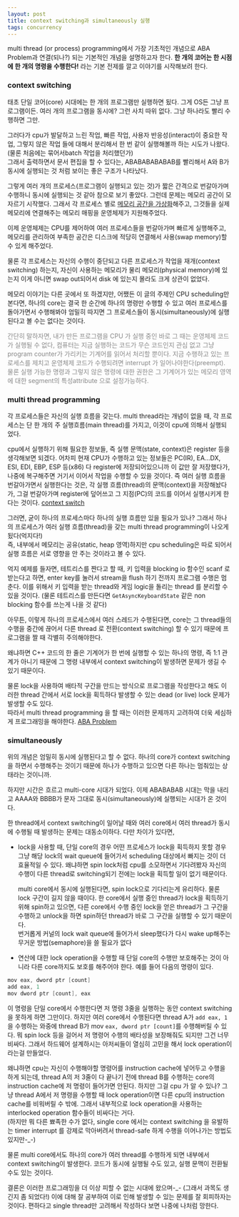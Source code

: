 ```yaml
---
layout: post
title: context switching과 simultaneously 실행
tags: concurrency
---
```


multi thread (or process) programming에서 가장 기초적인 개념으로 ABA Problem과 연결(되나?) 되는 기본적인 개념을 설명하고자 한다. **한 개의 코어는 한 시점에 한 개의 명령을 수행한다!** 라는 기본 전제를 깔고 이야기를 시작해보려 한다.

### context switching ###

태초 단일 코어(core) 시대에는 한 개의 프로그램만 실행하면 됬다. 그게 OS든 그냥 프로그램이든. 여러 개의 프로그램을 동시에? 그런 사치 따위 없다. 그냥 하나라도 빨리 수행하면 그만.

그러다가 cpu가 발달하고 느린 작업, 빠른 작업, 사용자 반응성(interact)이 중요한 작업, 그렇지 않은 작업 들에 대해서 분리해서 한 번 같이 실행해볼까 하는 시도가 나왔다. (물론 처음에는 묶어서batch 작업을 처리했던가)  
그래서 출력하면서 문서 편집을 할 수 있다는, ABABABABABAB를 빨리해서 A와 B가 동시에 실행되는 것 처럼 보이는 좋은 구조가 나타났다.

그렇게 여러 개의 프로세스(프로그램이 실행되고 있는 것)가 짧은 간격으로 번갈아가며 수행하니 동시에 실행되는 것 같아 참으로 보기 좋았다. 그런데 문제는 메모리 공간이 모자르기 시작했다. 그래서 각 프로세스 별로 [메모리 공간을 가상화](https://en.wikipedia.org/wiki/Virtual_memory)해주고, 그것들을 실제 메모리에 연결해주는 메모리 매핑을 운영체제가 지원해주었다.

이제 운영체제는 CPU를 제어하여 여러 프로세스들을 번갈아가며 빠르게 실행해주고, 메모리를 관리하여 부족한 공간은 디스크에 적당히 연결해서 사용(swap memory)할 수 있게 해주었다.

물론 각 프로세스는 자신의 수행이 중단되고 다른 프로세스가 작업을 재개(context switching) 하는지, 자신이 사용하는 메모리가 물리 메모리(physical memory)에 있는지 이게 아니면 swap out되어서 disk 에 있는지 몰라도 크게 상관이 없었다.

메모리 이야기는 다른 곳에서 또 하겠지만, 어쨌든 이 글의 주제인 CPU scheduling만 본다면, 하나의 core는 결국 한 순간에 하나의 명령만 수행할 수 있고 여러 프로세스를 돌아가면서 수행해봐야 엄밀히 따지면 그 프로세스들이 동시(simultaneously)에 실행된다고 볼 수는 없다는 것이다.

<span style="color: #888;">간단히 말하자면, 내가 만든 프로그램을 CPU 가 실행 중인 바로 그 때는 운영체제 코드가 실행될 수 없다, 컴퓨터는 지금 실행하는 코드가 무슨 코드인지 관심 없고 그냥 program counter가 가리키는 기계어를 읽어서 처리할 뿐이다. 지금 수행하고 있는 프로세스를 제치고 운영체제 코드가 수행되려면 interrupt 가 일어나야한다(preempt). 물론 실행 가능한 명령과 그렇지 않은 명령에 대한 권한은 그 기계어가 있는 메모리 영역에 대한 segment의 특성attribute 으로 설정가능하다.</span>

### multi thread programming ###

각 프로세스들은 자신의 실행 흐름을 갖는다. multi thread라는 개념이 없을 때, 각 프로세스는 단 한 개의 주 실행흐름(main thread)를 가지고, 이것이 cpu에 의해서 실행되었다.

cpu에서 실행하기 위해 필요한 정보들, 즉 실행 문맥(state, context)은 register 등을 생각해보면 되겠다. 어차피 현재 CPU가 수행하고 있는 정보들은 PC(IR), EA...DX, ESI, EDI, EBP, ESP 등(x86) 다 register에 저장되어있으니까 이 값만 잘 저장했다가, 나중에 복구해주면 거기서 이어서 작업을 수행할 수 있을 것이다. 즉 여러 실행 흐름을 번갈아가면서 실행한다는 것은, 각 실행 흐름(thread)의 문맥(context)을 저장해놨다가, 그걸 번갈아가며 register에 덮어쓰고 그 지점(PC)의 코드를 이어서 실행시키게 한다는 것이다. [context switch](https://en.wikipedia.org/wiki/Context_switch)

그러면, 굳이 하나의 프로세스마다 하나의 실행 흐름만 있을 필요가 있나? 그래서 하나의 프로세스가 여러 실행 흐름(thread)을 갖는 multi thread programming이 나오게 됬다(억지다!)  
즉, 내부에서 메모리는 공유(static, heap 영역)하지만 cpu scheduling은 따로 되어서 실행 흐름은 서로 영향을 안 주는 것이라고 볼 수 있다.

억지 예제를 들자면, 테트리스를 짠다고 할 때, 키 입력을 blocking io 함수인 scanf 로 받는다고 하면, enter key를 눌러서 stream을 flush 하기 전까지 프로그램 수행은 멈춘다. 이를 위해서 키 입력을 받는 thread와 게임 logic을 돌리는 thread 를 분리할 수 있을 것이다.
(물론 테트리스를 만든다면 `GetAsyncKeyboardState` 같은 non blocking 함수를 쓰는게 나을 것 같다)

아무튼, 이렇게 하나의 프로세스에서 여러 스레드가 수행된다면, core는 그 thread들의 수행을 중간에 끊어서 다른 thread 로 전환(context switching) 할 수 있기 때문에 프로그램을 짤 때 각별히 주의해야한다.

왜냐하면 C++ 코드의 한 줄은 기계어가 한 번에 실행할 수 있는 하나의 명령, 즉 1:1 관계가 아니기 때문에 그 명령 내부에서 context switching이 발생하면 문제가 생길 수 있기 때문이다.

물론 lock을 사용하여 배타적 구간을 만드는 방식으로 프로그램을 작성한다고 해도 이러한 thread 간에서 서로 lock을 획득하다 발생할 수 있는 dead (or live) lock 문제가 발생할 수도 있다.  
따라서 multi thread programming 을 할 때는 이러한 문제까지 고려하여 더욱 세심하게 프로그래밍을 해야한다. [ABA Problem](https://en.wikipedia.org/wiki/ABA_problem)

### simultaneously ###

위의 개념은 엄밀히 동시에 실행된다고 할 수 없다. 하나의 core가 context switching을 하면서 수행해주는 것이기 때문에 하나가 수행하고 있으면 다른 하나는 멈춰있는 상태라는 것이니까.

하지만 시간은 흐르고 multi-core 시대가 되었다. 이제 ABABABAB 시대는 막을 내리고 AAAA와 BBBB가 문자 그대로 동시(simultaneously)에 실행되는 시대가 온 것이다.

한 thread에서 context switching이 일어날 때와 여러 core에서 여러 thread가 동시에 수행될 때 발생하는 문제는 대동소이하다. 다만 차이가 있다면,

* lock을 사용할 때, 단일 core의 경우 어떤 프로세스가 lock을 획득하지 못할 경우 그냥 해당 lock의 wait queue에 들어가서 scheduling 대상에서 빠지는 것이 더 효율적일 수 있다. 왜냐하면 spin lock처럼 cpu를 소모하면서 기다려봤자 자신의 수행이 다른 thread로 switching되기 전에는 lock을 획득할 일이 없기 때문이다.  
  
  multi core에서 동시에 실행된다면, spin lock으로 기다리는게 유리하다. 물론 lock 구간이 길지 않을 때이다. 한 core에서 실행 중인 thread가 lock을 획득하기 위해 spin하고 있으면, 다른 core에서 수행 중인 lock을 얻은 thread가 그 구간을 수행하고 unlock을 하면 spin하던 thread가 바로 그 구간을 실행할 수 있기 때문이다.  
번거롭게 커널의 lock wait queue에 들어가서 sleep했다가 다시 wake up해주는 무거운 방법(semaphore)을 쓸 필요가 없다

* 연산에 대한 lock operation을 수행할 때 단일 core의 수행만 보호해주는 것이 아니라 다른 core까지도 보호를 해주어야 한다. 예를 들어 다음의 명령이 있다.

```cpp
mov eax, dword ptr [count]
add eax, 1
mov dword ptr [count], eax
```

이 명령을 단일 core에서 수행한다면 저 명령 3줄을 실행하는 동안 context switching을 못하게 하면 그만이다. 하지만 여러 core에서 수행된다면 thread A가 `add eax, 1`을 수행하는 와중에 thread B가 mov `eax, dword ptr [count]`를 수행해버릴 수 있다.
뭐 spin lock 등을 걸어서 저 명령어 수행의 배타성을 보장해줘도 되지만 그건 너무 비싸다. 그래서 하드웨어 설계하시는 아저씨들이 열심히 고민을 해서 lock operation이라는걸 만들었다.

왜냐하면 cpu는 자신이 수행해야할 명령어를 instruction cache에 넣어두고 수행을 하게 되는데, thread A의 저 3줄이 다 끝나기 전에 thread B를 수행하는 core의 instruction cache에 저 명령이 들어가면 안된다. 하지만 그걸 cpu 가 알 수 있나? 그냥 thread A에서 저 명령을 수행할 때 lock operation이면 다른 cpu의 instruction cache를 비워버릴 수 밖에. 그래서 내부적으로 lock operation을 사용하는 interlocked operation 함수들이 비싸다는 거다.  
(하지만 뭐 다른 뾰족한 수가 없다, single core 에서는 context switching 을 유발하는 timer interrupt 를 강제로 막아버려서 thread-safe 하게 수행을 이어나가는 방법도 있지만-_-)

물론 multi core에서도 하나의 core가 여러 thread를 수행하게 되면 내부에서 context switching이 발생한다. 코드가 동시에 실행될 수도 있고, 실행 문맥이 전환될 수도 있는 것이다.

결론은 이러한 프로그래밍을 더 이상 피할 수 없는 시대에 왔으며-_- (그래서 과목도 생긴지 좀 되었다!)  이에 대해 잘 공부하여 이로 인해 발생할 수 있는 문제를 잘 회피하자는 것이다. 편하다고 single thread만 고려해서 작성하다 보면 나중에 나처럼 망한다.